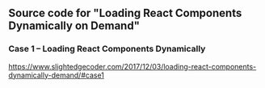 ## Source code for "Loading React Components Dynamically on Demand"
### Case 1 – Loading React Components Dynamically

https://www.slightedgecoder.com/2017/12/03/loading-react-components-dynamically-demand/#case1
